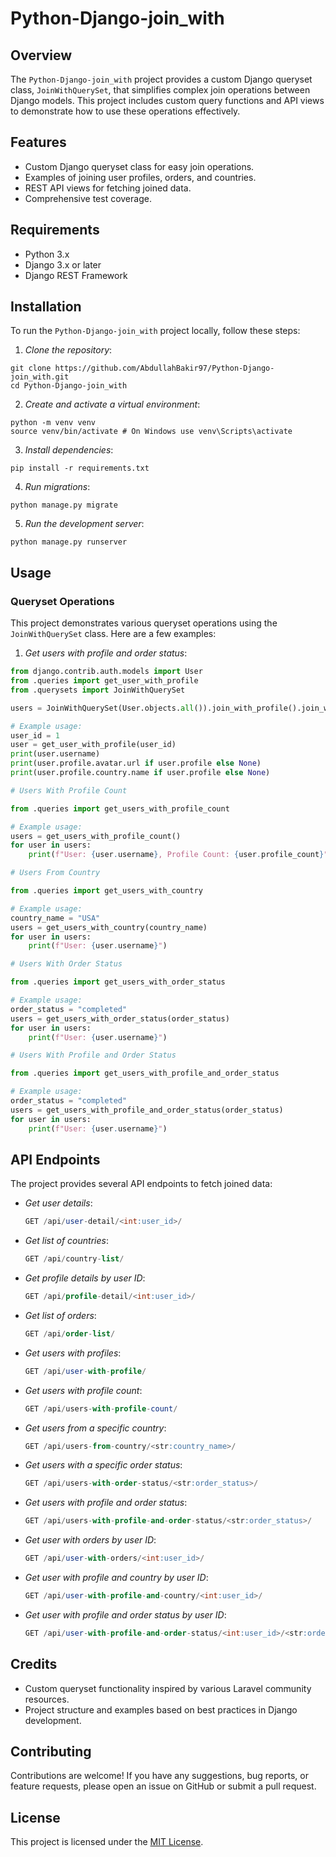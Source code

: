 # Python-Django-join_with

## Overview

The `Python-Django-join_with` project provides a custom Django queryset class, `JoinWithQuerySet`, that simplifies complex join operations between Django models. This project includes custom query functions and API views to demonstrate how to use these operations effectively.

## Features

- Custom Django queryset class for easy join operations.
- Examples of joining user profiles, orders, and countries.
- REST API views for fetching joined data.
- Comprehensive test coverage.

## Requirements

- Python 3.x
- Django 3.x or later
- Django REST Framework

## Installation

To run the `Python-Django-join_with` project locally, follow these steps:

1. *Clone the repository*:

  ```
  git clone https://github.com/AbdullahBakir97/Python-Django-join_with.git
  cd Python-Django-join_with
  ```
2. *Create and activate a virtual environment*:

  ```
  python -m venv venv
  source venv/bin/activate # On Windows use venv\Scripts\activate
  ```

3. *Install dependencies*:

  ```
  pip install -r requirements.txt
  ```

4. *Run migrations*:
   
  ```
  python manage.py migrate
  ```

5. *Run the development server*:
   
  ```
  python manage.py runserver
  ```


## Usage

### Queryset Operations

This project demonstrates various queryset operations using the `JoinWithQuerySet` class. Here are a few examples:

1. *Get users with profile and order status*:
   
```python
from django.contrib.auth.models import User
from .queries import get_user_with_profile
from .querysets import JoinWithQuerySet

users = JoinWithQuerySet(User.objects.all()).join_with_profile().join_with('order_set', status='completed')

# Example usage:
user_id = 1
user = get_user_with_profile(user_id)
print(user.username)
print(user.profile.avatar.url if user.profile else None)
print(user.profile.country.name if user.profile else None)

# Users With Profile Count

from .queries import get_users_with_profile_count

# Example usage:
users = get_users_with_profile_count()
for user in users:
    print(f"User: {user.username}, Profile Count: {user.profile_count}")

# Users From Country

from .queries import get_users_with_country

# Example usage:
country_name = "USA"
users = get_users_with_country(country_name)
for user in users:
    print(f"User: {user.username}")

# Users With Order Status

from .queries import get_users_with_order_status

# Example usage:
order_status = "completed"
users = get_users_with_order_status(order_status)
for user in users:
    print(f"User: {user.username}")

# Users With Profile and Order Status

from .queries import get_users_with_profile_and_order_status

# Example usage:
order_status = "completed"
users = get_users_with_profile_and_order_status(order_status)
for user in users:
    print(f"User: {user.username}")


```

## API Endpoints

The project provides several API endpoints to fetch joined data:

- *Get user details*:

  ```sql
  GET /api/user-detail/<int:user_id>/
  ```
- *Get list of countries*:

  ```sql
  GET /api/country-list/
  ```
- *Get profile details by user ID*:
  
  ```sql
  GET /api/profile-detail/<int:user_id>/
  ```
- *Get list of orders*:

  ```sql
  GET /api/order-list/
  ```
- *Get users with profiles*:

  ```sql
  GET /api/user-with-profile/
  ```
- *Get users with profile count*:

  ```sql
  GET /api/users-with-profile-count/
  ```
- *Get users from a specific country*:

  ```sql
  GET /api/users-from-country/<str:country_name>/
  ```
- *Get users with a specific order status*:

  ```sql
  GET /api/users-with-order-status/<str:order_status>/
  ```
- *Get users with profile and order status*:

  ```sql
  GET /api/users-with-profile-and-order-status/<str:order_status>/
  ```
- *Get user with orders by user ID*:

  ```sql
  GET /api/user-with-orders/<int:user_id>/
  ```
- *Get user with profile and country by user ID*:

  ```sql
  GET /api/user-with-profile-and-country/<int:user_id>/
  ```
- *Get user with profile and order status by user ID*:

  ```sql
  GET /api/user-with-profile-and-order-status/<int:user_id>/<str:order_status>/
  ```
## Credits

- Custom queryset functionality inspired by various Laravel community resources.
- Project structure and examples based on best practices in Django development.


## Contributing

Contributions are welcome! If you have any suggestions, bug reports, or feature requests, please open an issue on GitHub or submit a pull request.

## License

This project is licensed under the [MIT License](LICENSE).
